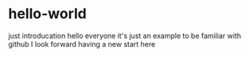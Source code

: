 # hello-world
just introducation
hello everyone
it's just an example to be familiar with github
I look forward having a new start here
